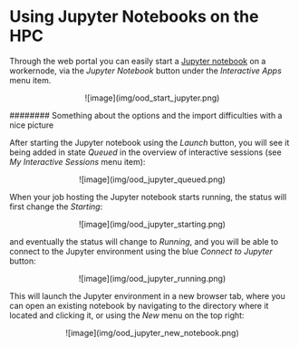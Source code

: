# Using Jupyter Notebooks on the HPC

Through the web portal you can easily start a [Jupyter notebook](https://jupyter.org/) on a workernode, via the *Jupyter Notebook* button under the *Interactive Apps* menu item.

<center>
![image](img/ood_start_jupyter.png)
</center>

######## Something about the options and the import difficulties with a nice picture

After starting the Jupyter notebook using the *Launch* button, you will see it being added in state *Queued* in the overview of interactive sessions (see *My Interactive Sessions* menu item):

<center>
![image](img/ood_jupyter_queued.png)
</center>

When your job hosting the Jupyter notebook starts running, the status will first change the *Starting*:

<center>
![image](img/ood_jupyter_starting.png)
</center>

and eventually the status will change to *Running*, and you will be able to connect to the Jupyter environment using the blue *Connect to Jupyter* button:

<center>
![image](img/ood_jupyter_running.png)
</center>

This will launch the Jupyter environment in a new browser tab, where you can open an existing notebook by navigating to the directory where it located and clicking it, or using the *New* menu on the top right:

<center>
![image](img/ood_jupyter_new_notebook.png)
</center>
